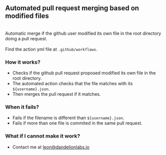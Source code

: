 ## Automated pull request merging based on modified files
\
Automatic merge if the github user modified its own file in the root directory doing a pull request.\
\
Find the action yml file at `.github/workflows`.

### How it works?
- Checks if the github pull request proposed modified its own file in the root directory.
- The automated action checks that the file matches with its `${username}.json`.
- Then merges the pull request if it matches.

### When it fails?
- Fails if the filename is different than `${username}.json`.
- Fails if more than one file is commited in the same pull request.

### What if I cannot make it work?
- Contact me at leon@dandelionlabs.io
